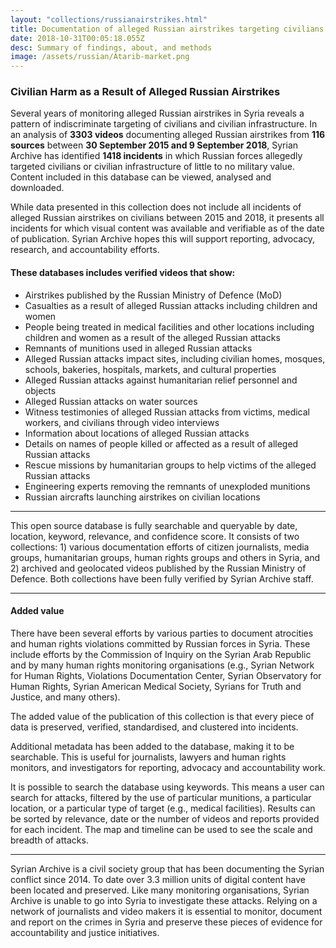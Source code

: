 ```yaml
---
layout: "collections/russianairstrikes.html"
title: Documentation of alleged Russian airstrikes targeting civilians and civilian infrastructure
date: 2018-10-31T00:05:18.055Z
desc: Summary of findings, about, and methods
image: /assets/russian/Atarib-market.png
---
```

### Civilian Harm as a Result of Alleged Russian Airstrikes


Several years of monitoring alleged Russian airstrikes in Syria reveals a pattern of indiscriminate targeting of civilians and civilian infrastructure. In an analysis of **3303 videos** documenting alleged Russian airstrikes from **116 sources** between **30 September 2015 and 9 September 2018**, Syrian Archive has identified **1418 incidents** in which Russian forces allegedly targeted civilians or civilian infrastructure of little to no military value. Content included in this database can be viewed, analysed and downloaded.

While data presented in this collection does not include all incidents of alleged Russian airstrikes on civilians between 2015 and 2018, it presents all incidents for which visual content was available and verifiable as of the date of publication. Syrian Archive hopes this will support reporting, advocacy, research, and accountability efforts.

#### These databases includes verified videos that show:

- Airstrikes published by the Russian Ministry of Defence (MoD)
- Casualties as a result of alleged Russian attacks including children and women
- People being treated in medical facilities and other locations including children and women as a result of the alleged Russian attacks
- Remnants of munitions used in alleged Russian attacks
- Alleged Russian attacks impact sites, including civilian homes, mosques, schools, bakeries, hospitals, markets, and cultural properties
- Alleged Russian attacks against humanitarian relief personnel and objects
- Alleged Russian attacks on water sources
- Witness testimonies of alleged Russian attacks from victims, medical workers, and civilians through video interviews
- Information about locations of alleged Russian attacks
- Details on names of people killed or affected as a result of alleged Russian attacks
- Rescue missions by humanitarian groups to help victims of the alleged Russian attacks
- Engineering experts removing the remnants of unexploded munitions
- Russian aircrafts launching airstrikes on civilian locations

---

This open source database is fully searchable and queryable by date, location, keyword, relevance, and confidence score. It consists of two collections: 1) various documentation efforts of citizen journalists, media groups, humanitarian groups, human rights groups and others in Syria, and 2) archived and geolocated videos published by the Russian Ministry of Defence. Both collections have been fully verified by Syrian Archive staff.

---


#### Added value
There have been several efforts by various parties to document atrocities and human rights violations committed by Russian forces in Syria. These include efforts by the Commission of Inquiry on the Syrian Arab Republic and by many human rights monitoring organisations (e.g., Syrian Network for Human Rights, Violations Documentation Center, Syrian Observatory for Human Rights, Syrian American Medical Society, Syrians for Truth and Justice, and many others).

The added value of the publication of this collection is that every piece of data is preserved, verified, standardised, and clustered into incidents.

Additional metadata has been added to the database, making it to be searchable. This is useful for journalists, lawyers and human rights monitors, and investigators for reporting, advocacy and accountability work.

It is possible to search the database using keywords. This means a user can search for attacks, filtered by the use of particular munitions, a particular location, or a particular type of target (e.g., medical facilities). Results can be sorted by relevance, date or the number of videos and reports provided for each incident. The map and timeline can be used to see the scale and breadth of attacks.

---

Syrian Archive is a civil society group that has been documenting the Syrian conflict since 2014. To date over 3.3 million units of digital content have been located and preserved. Like many monitoring organisations, Syrian Archive is unable to go into Syria to investigate these attacks. Relying on a network of journalists and video makers it is essential to monitor, document and report on the crimes in Syria and preserve these pieces of evidence for accountability and justice initiatives.
